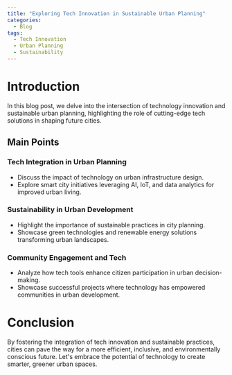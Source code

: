 ```yaml
---
title: "Exploring Tech Innovation in Sustainable Urban Planning"
categories:
  - Blog
tags:
  - Tech Innovation
  - Urban Planning
  - Sustainability
---
```


# Introduction
In this blog post, we delve into the intersection of technology innovation and sustainable urban planning, highlighting the role of cutting-edge tech solutions in shaping future cities.

## Main Points
### Tech Integration in Urban Planning
- Discuss the impact of technology on urban infrastructure design.
- Explore smart city initiatives leveraging AI, IoT, and data analytics for improved urban living.

### Sustainability in Urban Development
- Highlight the importance of sustainable practices in city planning.
- Showcase green technologies and renewable energy solutions transforming urban landscapes.

### Community Engagement and Tech
- Analyze how tech tools enhance citizen participation in urban decision-making.
- Showcase successful projects where technology has empowered communities in urban development.

# Conclusion
By fostering the integration of tech innovation and sustainable practices, cities can pave the way for a more efficient, inclusive, and environmentally conscious future. Let's embrace the potential of technology to create smarter, greener urban spaces.